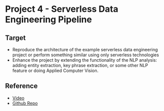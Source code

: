 # Project 4 - Serverless Data Engineering Pipeline

## Target
- Reproduce the architecture of the example serverless data engineering project or perform something similar using only serverless technologies
- Enhance the project by extending the functionality of the NLP analysis: adding entity extraction, key phrase extraction, or some other NLP feature or doing Applied Computer Vision.

## Reference
- [Video](https://www.youtube.com/watch?v=zXxdbtamoa4)
- [Github Repo](https://github.com/noahgift/awslambda)